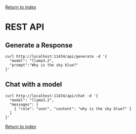 [Return to index](../../index.md)

# REST API

## Generate a Response
```
curl http://localhost:11434/api/generate -d '{
  "model": "llama3.2",
  "prompt":"Why is the sky blue?"
}'
```

## Chat with a model
```
curl http://localhost:11434/api/chat -d '{
  "model": "llama3.2",
  "messages": [
    { "role": "user", "content": "why is the sky blue?" }
  ]
}'
```

[Return to index](../../index.md)